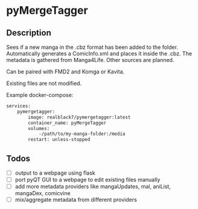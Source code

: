 # pyMergeTagger

## Description

Sees if a new manga in the .cbz format has been added to the folder. Automatically generates a ComicInfo.xml and places it inside the .cbz. 
The metadata is gathered from Manga4Life. Other sources are planned.

Can be paired with FMD2 and Komga or Kavita.

Existing files are not modified.

Example docker-compose:
``` dockerfile
services:
    pymergetagger:
        image: realblack7/pymergetagger:latest
        container_name: pyMergeTagger
        volumes:
            -/path/to/my-manga-folder:/media
        restart: unless-stopped
```
## Todos
- [ ] output to a webpage using flask
- [ ] port pyQT GUI to a webpage to edit existing files manually
- [ ] add more metadata providers like mangaUpdates, mal, aniList, mangaDex, comicvine
- [ ] mix/aggregate metadata from different providers

